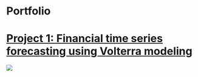 # Portfolio

# [Project 1: Financial time series forecasting using Volterra modeling](https://github.com/bchenley/Portfolio)

![](https://github.com/bchenley/Portfolio/blob/main/images/lvn_1input_ar.jpg)
